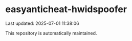 # easyanticheat-hwidspoofer

Last updated: 2025-07-01 11:38:06

This repository is automatically maintained.
